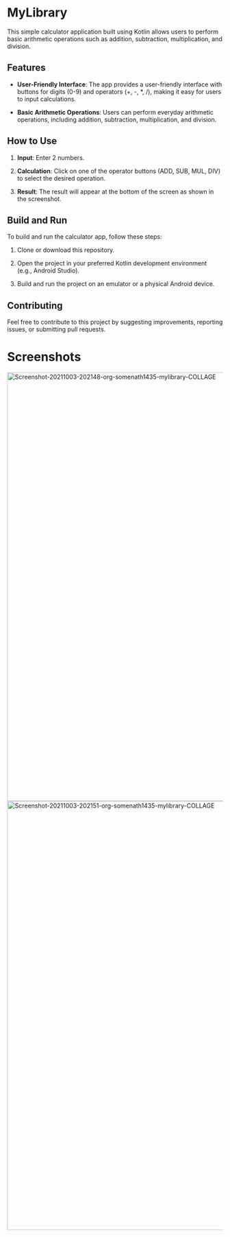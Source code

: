 # MyLibrary

This simple calculator application built using Kotlin allows users to perform basic arithmetic operations such as addition, subtraction, multiplication, and division.

## Features

- **User-Friendly Interface**: The app provides a user-friendly interface with buttons for digits (0-9) and operators (+, -, *, /), making it easy for users to input calculations.

- **Basic Arithmetic Operations**: Users can perform everyday arithmetic operations, including addition, subtraction, multiplication, and division.

## How to Use

1. **Input**: Enter 2 numbers.
   
2. **Calculation**: Click on one of the operator buttons (ADD, SUB, MUL, DIV) to select the desired operation.

3. **Result**: The result will appear at the bottom of the screen as shown in the screenshot.

## Build and Run

To build and run the calculator app, follow these steps:

1. Clone or download this repository.

2. Open the project in your preferred Kotlin development environment (e.g., Android Studio).

3. Build and run the project on an emulator or a physical Android device.

## Contributing

Feel free to contribute to this project by suggesting improvements, reporting issues, or submitting pull requests.

# Screenshots
<img src="https://i.ibb.co/RQ8HvBV/Screenshot-20211003-202148-org-somenath1435-mylibrary-COLLAGE.jpg" alt="Screenshot-20211003-202148-org-somenath1435-mylibrary-COLLAGE" border="0" width="1000">
<img src="https://i.ibb.co/zXtGgg7/Screenshot-20211003-202151-org-somenath1435-mylibrary-COLLAGE.jpg" alt="Screenshot-20211003-202151-org-somenath1435-mylibrary-COLLAGE" border="0" width="1000">
